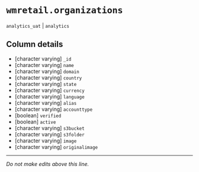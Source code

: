 # `wmretail.organizations`
`analytics_uat` | `analytics`

## Column details
* [character varying] `_id`
* [character varying] `name`
* [character varying] `domain`
* [character varying] `country`
* [character varying] `state`
* [character varying] `currency`
* [character varying] `language`
* [character varying] `alias`
* [character varying] `accounttype`
* [boolean]   `verified`
* [boolean]   `active`
* [character varying] `s3bucket`
* [character varying] `s3folder`
* [character varying] `image`
* [character varying] `originalimage`

-------------------------------------------------------------------------------
*Do not make edits above this line.*
